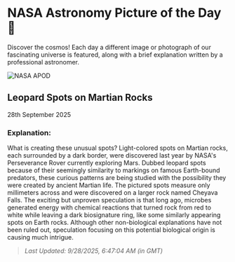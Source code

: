
  # NASA Astronomy Picture of the Day 🌌

  Discover the cosmos! Each day a different image or photograph of our fascinating universe is featured, along with a brief explanation written by a professional astronomer.

![NASA APOD](https://apod.nasa.gov/apod/image/2509/LeopardSpots_Perseverance_1648.jpg)

## Leopard Spots on Martian Rocks

28th September 2025

### Explanation: 

What is creating these unusual spots? Light-colored spots on Martian rocks, each surrounded by a dark border, were discovered last year by NASA's Perseverance Rover currently exploring Mars.  Dubbed leopard spots because of their seemingly similarity to markings on famous Earth-bound predators, these curious patterns are being studied with the possibility they were created by ancient Martian life.  The pictured spots measure only millimeters across and were discovered on a larger rock named Cheyava Falls.  The exciting but unproven speculation is that long ago, microbes generated energy with chemical reactions that turned rock from red to white while leaving a dark biosignature ring, like some similarly appearing spots on Earth rocks. Although other non-biological explanations have not been ruled out,  speculation focusing on this potential biological origin is causing much intrigue.

> _Last Updated: 9/28/2025, 6:47:04 AM (in GMT)_
